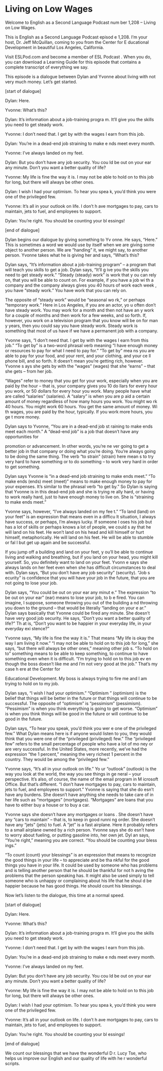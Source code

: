 # Living on Low Wages

Welcome to English as a Second Language Podcast num ber 1,208 – Living on Low Wages.

This is English as a Second Language Podcast episod e 1,208. I’m your host, Dr. Jeff McQuillan, coming to you from the Center for E ducational Development in beautiful Los Angeles, California.

Visit ESLPod.com and become a member of ESL Podcast . When you do, you can download a Learning Guide for this episode that  contains a complete transcript of everything we say.

This episode is a dialogue between Dylan and Yvonne  about living with not very much money. Let’s get started.

[start of dialogue]

Dylan: Here.

Yvonne: What’s this?

Dylan: It’s information about a job-training progra m. It’ll give you the skills you need to get steady work.

Yvonne: I don’t need that. I get by with the wages I earn from this job.

Dylan: You’re in a dead-end job straining to make e nds meet every month.

Yvonne: I’ve always landed on my feet.

Dylan: But you don’t have any job security. You cou ld be out on your ear any minute. Don’t you want a better quality of life?

Yvonne: My life is fine the way it is. I may not be  able to hold on to this job for long, but there will always be other ones.

Dylan: I wish I had your optimism. To hear you spea k, you’d think you were one of the privileged few.

Yvonne: It’s all in your outlook on life. I don’t h ave mortgages to pay, cars to maintain, jets to fuel, and employees to support.

 Dylan: You’re right. You should be counting your bl essings!

[end of dialogue]

Dylan begins our dialogue by giving something to Yv onne. He says, “Here.” This is sometimes a word we would use by itself when we are giving some object to another person. We are “handing” it, we might say, to another person. Yvonne takes what he is giving her and says, “What’s this?

Dylan says, “It’s information about a job-training program” – a program that will teach you skills to get a job. Dylan says, “It’ll g ive you the skills you need to get steady work.” “Steady (steady) work” is work that y ou can rely on, that you will be able to count on. For example, if you have a job wi th a company and the company always gives you 40 hours of work each week , you have “steady work.” You have work that you can rely on.

The opposite of “steady work” would be “seasonal wo rk,” or perhaps “temporary work.” Here in Los Angeles, if you are an actor, yo u often don’t have steady work. You may work for a month and then not have an y work for a couple of months and then work for a few weeks, and so forth.  If, however, you work on a television program that you know will be on for man y years, then you could say you have steady work. Steady work is something that  most of us have if we have a permanent job with a company.

Yvonne says, “I don’t need that. I get by with the wages I earn from this job.” “To get by” is a two-word phrasal verb meaning “I have enough money or resources to pay for what I need to pay for.” “To get by” mea ns you are able to pay for your food, and your rent, and your clothing, and your ce ll phone bill, and so forth. It doesn’t mean you’re getting rich, however. Yvonne s ays she gets by with the “wages” (wages) that she “earns” – that she gets – from her job.

“Wages” refer to money that you get for your work, especially when you are paid by the hour – that is, your company gives you 10 do llars for every hour you work, or 50 dollars for every hour you work. Many people have what are called “salaries” (salaries). A “salary” is when you are p aid a certain amount of money regardless of how many hours you work. You might wo rk 40 hours. You might work 60 hours. You get the same amount of money. Wi th wages, you are paid by the hour, typically. If you work more hours, you ge t more money.

Dylan says to Yvonne, “You are in a dead-end job st raining to make ends meet each month.” A “dead-end job” is a job that doesn’t  have any opportunities for

promotion or advancement. In other words, you’re ne ver going to get a better job in that company or doing what you’re doing. You’re always going to be doing the same thing. The verb “to strain” (strain) here mean s to try very hard to have something or to do something – to work very hard in  order to get something.

Dylan says Yvonne is “in a dead-end job straining to make ends meet.” “To make ends (ends) meet (meet)” means to make enough money  to pay for your expenses. It’s similar to the phrasal verb “to get by.” So Dylan is saying that Yvonne is in this dead-end job and she is trying re ally hard, or having to work really hard, just to have enough money to live on. She is “straining to make ends meet.”

Yvonne says, however, “I’ve always landed on my fee t.” “To land (land) on your feet” is an expression that means even in a difficu lt situation, I always have success, or perhaps, I’m always lucky. If someone l oses his job but has a lot of skills or perhaps knows a lot of people, we could s ay that he will land on his feet. He won’t land on his head and kill himself or hurt himself, metaphorically. He will land on his feet. He will be able to stumble or fal l but get up again and be successful.

If you jump off a building and land on your feet, y ou’ll be able to continue living and walking and breathing, but if you land on your head, you might kill yourself. So, you definitely want to land on your feet. Yvonn e says she always lands on her feet even when she has difficult circumstances to deal with. Dylan says, “But you don’t have any job security” (security). “Job s ecurity” is confidence that you will have your job in the future, that you are not going to lose your job.

Dylan says, “You could be out on your ear any minut e.” The expression “to be out on your ear” (ear) means to lose your job, to b e fired. You can imagine, I suppose, someone throwing you out of the building a nd throwing you down to the ground – that would be literally “landing on your e ar.” Dylan says basically that Yvonne could be fired any minute. She doesn’t have very good job security. He says, “Don’t you want a better quality of life?” Th at is, “Don’t you want to be happier in your everyday life, in your everyday exi stence?”

Yvonne says, “My life is fine the way it is.” That means “My life is okay the way I am living it now.” “I may not be able to hold on to  this job for long,” she says, “but there will always be other ones,” meaning other job s. “To hold on to” something means to be able to keep something, to continue to have something even when it is difficult. “I’m trying to hold on to this job ev en though the boss doesn’t like me and I’m not very good at the job.” That’s my case h ere at the Center for

Educational Development. My boss is always trying to fire me and I am trying to hold on to my job.

Dylan says, “I wish I had your optimism.” “Optimism ” (optimism) is the belief that things will be better in the future or that things will continue to be successful. The opposite of “optimism” is “pessimism” (pessimism). “Pessimism” is when you think everything is going to get worse. “Optimism” is when you think things will be good in the future or will continue to be good in the future.

Dylan says, “To hear you speak, you’d think you wer e one of the privileged few.” What Dylan means here is if anyone would listen to you, they would think that you were one of the “privileged (privileged) few.” The “privileged few” refers to the small percentage of people who have a lot of mo ney or are very successful. In the United States, more recently, we’ve had the expression “the 1 percent,” meaning the very richest 1 percent in the country. They would be among the “privileged few.”

Yvonne says, “It’s all in your outlook on life.” Yo ur “outlook” (outlook) is the way you look at the world, the way you see things in ge neral – your perspective. It’s also, of course, the name of the email program in M icrosoft Office. But that’s different. “I don’t have mortgages to pay, cars to maintain, jets to fuel, and employees to support.” Yvonne is saying that she do esn’t have any burdens. She doesn’t have anything she needs to take care of in her life such as “mortgages” (mortgages). “Mortgages” are loans that you have to  either buy a house or to buy a car.

Yvonne says she doesn’t have any mortgages or loans . She doesn’t have any “cars to maintain” – that is, to keep in good runni ng order. She doesn’t have any “jets” (jets) to fuel. A “jet” is a fast airplane. Here it probably refers to a small airplane owned by a rich person. Yvonne says she do esn’t have to worry about fueling, or putting gasoline into, her own jet. Dyl an says, “You’re right,” meaning you are correct. “You should be counting your bless ings.”

“To count (count) your blessings” is an expression that means to recognize the good things in your life – to appreciate and be tha nkful for the good things you have in your life. It could be used by someone who has problems and is telling another person that he should be thankful for not h aving the problems that the person speaking has. It might also be used simply to tell someone who is unhappy or complaining about his life that he shoul d be happier because he has good things. He should count his blessings.

Now let’s listen to the dialogue, this time at a normal speed.

 [start of dialogue]

Dylan: Here.

Yvonne: What’s this?

Dylan: It’s information about a job-training progra m. It’ll give you the skills you need to get steady work.

Yvonne: I don’t need that. I get by with the wages I earn from this job.

Dylan: You’re in a dead-end job straining to make e nds meet every month.

Yvonne: I’ve always landed on my feet.

Dylan: But you don’t have any job security. You cou ld be out on your ear any minute. Don’t you want a better quality of life?

Yvonne: My life is fine the way it is. I may not be  able to hold on to this job for long, but there will always be other ones.

Dylan: I wish I had your optimism. To hear you spea k, you’d think you were one of the privileged few.

Yvonne: It’s all in your outlook on life. I don’t h ave mortgages to pay, cars to maintain, jets to fuel, and employees to support.

Dylan: You’re right. You should be counting your bl essings!

[end of dialogue]

We count our blessings that we have the wonderful D r. Lucy Tse, who helps us improve our English and our quality of life with he r wonderful scripts.



